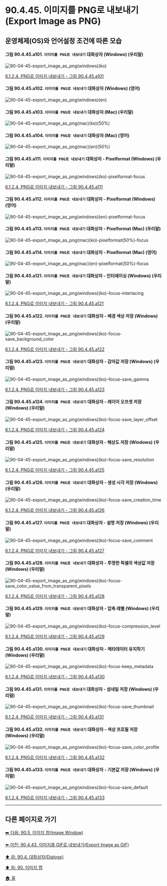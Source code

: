 # 90.4.45. 이미지를 PNG로 내보내기(Export Image as PNG)
## 운영체제(OS)와 언어설정 조건에 따른 모습
#### 그림 90.4.45.a101. `이미지를 PNG로 내보내기` 대화상자 (Windows) (우리말)
![90-04-45-export_image_as_png(windows)(ko)](https://github.com/wonder13662/gimp/assets/15767104/093a94ce-fef7-4d2b-ba35-dca536da6ee2)

[6.1.2.4. PNG로 이미지 내보내기 - 그림 90.4.45.a101]()

#### 그림 90.4.45.a102. `이미지를 PNG로 내보내기` 대화상자 (Windows) (영어)
![90-04-45-export_image_as_png(windows)(en)](https://github.com/wonder13662/gimp/assets/15767104/7cfd3c77-040d-4762-9501-b6ba97605d35)

#### 그림 90.4.45.a103. `이미지를 PNG로 내보내기` 대화상자 (Mac) (우리말)
![90-04-45-export_image_as_png(mac)(ko)(50%)](https://github.com/wonder13662/gimp/assets/15767104/d12363df-0edc-47b4-889d-2694e8f67fe2)

#### 그림 90.4.45.a104. `이미지를 PNG로 내보내기` 대화상자 (Mac) (영어)
![90-04-45-export_image_as_png(mac)(en)(50%)](https://github.com/wonder13662/gimp/assets/15767104/71bb1516-e944-4f7f-b071-f971f3d9abb4)

#### 그림 90.4.45.a111. `이미지를 PNG로 내보내기` 대화상자 - Pixelformat (Windows) (우리말)
![90-04-45-export_image_as_png(windows)(ko)-pixelformat-focus](https://github.com/wonder13662/gimp/assets/15767104/76687c0c-a96b-4b39-81fc-0990df8f9fbe)

[6.1.2.4. PNG로 이미지 내보내기 - 그림 90.4.45.a111]()

#### 그림 90.4.45.a112. `이미지를 PNG로 내보내기` 대화상자 - Pixelformat (Windows) (영어)
![90-04-45-export_image_as_png(windows)(en)-pixelformat-focus](https://github.com/wonder13662/gimp/assets/15767104/3f1e6936-03a8-4b95-9254-7b23d79be71f)

#### 그림 90.4.45.a113. `이미지를 PNG로 내보내기` 대화상자 - Pixelformat (Mac) (우리말)
![90-04-45-export_image_as_png(mac)(ko)-pixelformat(50%)-focus](https://github.com/wonder13662/gimp/assets/15767104/0250eb3e-ff85-41d2-8bad-417238da3353)

#### 그림 90.4.45.a114. `이미지를 PNG로 내보내기` 대화상자 - Pixelformat (Mac) (영어)
![90-04-45-export_image_as_png(mac)(en)-pixelformat(50%)-focus](https://github.com/wonder13662/gimp/assets/15767104/8e2ef5cf-665b-498f-bea3-9d7bee084f8f)

#### 그림 90.4.45.a121. `이미지를 PNG로 내보내기` 대화상자 - 인터레이싱 (Windows) (우리말)
![90-04-45-export_image_as_png(windows)(ko)-focus-interlacing](https://github.com/wonder13662/gimp/assets/15767104/cbb2f2b9-946c-43c3-9dd4-f8d20ee2bdb8)

[6.1.2.4. PNG로 이미지 내보내기 - 그림 90.4.45.a121]()

#### 그림 90.4.45.a122. `이미지를 PNG로 내보내기` 대화상자 - 배경 색상 저장 (Windows) (우리말)
![90-04-45-export_image_as_png(windows)(ko)-focus-save_background_color](https://github.com/wonder13662/gimp/assets/15767104/f124514b-1510-4309-a0b0-1190f3c4d86a)

[6.1.2.4. PNG로 이미지 내보내기 - 그림 90.4.45.a122]()

#### 그림 90.4.45.a123. `이미지를 PNG로 내보내기` 대화상자 - 감마값 저장 (Windows) (우리말)
![90-04-45-export_image_as_png(windows)(ko)-focus-save_gamma](https://github.com/wonder13662/gimp/assets/15767104/5cc5a47d-6211-4132-8af6-78e85497b10c)

[6.1.2.4. PNG로 이미지 내보내기 - 그림 90.4.45.a123]()

#### 그림 90.4.45.a124. `이미지를 PNG로 내보내기` 대화상자 - 레이어 오프셋 저장 (Windows) (우리말)
![90-04-45-export_image_as_png(windows)(ko)-focus-save_layer_offset](https://github.com/wonder13662/gimp/assets/15767104/0e2e0325-28b7-4b8b-bf29-fe1bb1132387)

[6.1.2.4. PNG로 이미지 내보내기 - 그림 90.4.45.a124]()

#### 그림 90.4.45.a125. `이미지를 PNG로 내보내기` 대화상자 - 해상도 저장 (Windows) (우리말)
![90-04-45-export_image_as_png(windows)(ko)-focus-save_resolution](https://github.com/wonder13662/gimp/assets/15767104/79f18587-46ad-4586-a23c-0a2c3f2b5761)

[6.1.2.4. PNG로 이미지 내보내기 - 그림 90.4.45.a125]()

#### 그림 90.4.45.a126. `이미지를 PNG로 내보내기` 대화상자 - 생성 시각 저장 (Windows) (우리말)
![90-04-45-export_image_as_png(windows)(ko)-focus-save_creation_time](https://github.com/wonder13662/gimp/assets/15767104/4168aef3-30fb-4831-a02d-957b6d6b6f19)

[6.1.2.4. PNG로 이미지 내보내기 - 그림 90.4.45.a126]()

#### 그림 90.4.45.a127. `이미지를 PNG로 내보내기` 대화상자 - 설명 저장 (Windows) (우리말)
![90-04-45-export_image_as_png(windows)(ko)-focus-save_comment](https://github.com/wonder13662/gimp/assets/15767104/b49ec3a0-2164-42cd-8c94-8dcaf659725a)

[6.1.2.4. PNG로 이미지 내보내기 - 그림 90.4.45.a127]()

#### 그림 90.4.45.a128. `이미지를 PNG로 내보내기` 대화상자 - 투명한 픽셀의 색상값 저장 (Windows) (우리말)
![90-04-45-export_image_as_png(windows)(ko)-focus-save_color_value_from_transparent_pixels](https://github.com/wonder13662/gimp/assets/15767104/b72a6107-9b26-4ef3-964a-9174923072db)

[6.1.2.4. PNG로 이미지 내보내기 - 그림 90.4.45.a128]()

#### 그림 90.4.45.a129. `이미지를 PNG로 내보내기` 대화상자 - 압축 레벨 (Windows) (우리말)
![90-04-45-export_image_as_png(windows)(ko)-focus-compression_level](https://github.com/wonder13662/gimp/assets/15767104/2a139a3e-81fd-4759-8503-8a1d3aa7bd24)

[6.1.2.4. PNG로 이미지 내보내기 - 그림 90.4.45.a129]()

#### 그림 90.4.45.a130. `이미지를 PNG로 내보내기` 대화상자 - 메타데이터 유지하기 (Windows) (우리말)
![90-04-45-export_image_as_png(windows)(ko)-focus-keep_metadata](https://github.com/wonder13662/gimp/assets/15767104/cb3f5c7f-a714-41e5-b051-a4055f982533)

[6.1.2.4. PNG로 이미지 내보내기 - 그림 90.4.45.a130]()

#### 그림 90.4.45.a131. `이미지를 PNG로 내보내기` 대화상자 - 섬네일 저장 (Windows) (우리말)
![90-04-45-export_image_as_png(windows)(ko)-focus-save_thumbnail](https://github.com/wonder13662/gimp/assets/15767104/b0e41f40-3901-468b-9896-5d6ec2c3a68b)

[6.1.2.4. PNG로 이미지 내보내기 - 그림 90.4.45.a131]()

#### 그림 90.4.45.a132. `이미지를 PNG로 내보내기` 대화상자 - 색상 프로필 저장 (Windows) (우리말)
![90-04-45-export_image_as_png(windows)(ko)-focus-save_color_profile](https://github.com/wonder13662/gimp/assets/15767104/8c5e9086-96cf-4692-a341-0d9f83feab89)

[6.1.2.4. PNG로 이미지 내보내기 - 그림 90.4.45.a132]()

#### 그림 90.4.45.a133. `이미지를 PNG로 내보내기` 대화상자 - 기본값 저장 (Windows) (우리말)
![90-04-45-export_image_as_png(windows)(ko)-focus-save_default](https://github.com/wonder13662/gimp/assets/15767104/83d1ae7f-218b-4f8e-a26d-656d5c420402)

[6.1.2.4. PNG로 이미지 내보내기 - 그림 90.4.45.a133]()

***

## 다른 페이지로 가기
[➡️ 다음: 90.5. 이미지 창(Image Window)](./90-05-00-image_window.md)

[⬅️ 이전: 90.4.43. 이미지를 GIF로 내보내기(Export Image as GIF)](./90-04-43-export_image_as_gif.md)

[⬆️ 위: 90.4. 대화상자(Dialogs)](./90-04-00-dialogs.md)

[⬆️ 위: 90. 이미지 맵](./90-00-image-map.md)

[🏠 홈](./00-home.md)

